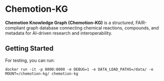 # Chemotion-KG

**Chemotion Knowledge Graph (Chemotion-KG)** is a structured, FAIR-compliant graph database connecting chemical reactions, compounds, and metadata for AI-driven research and interoperability.

## Getting Started

For testing, you can run:

```shell
docker run -it -p 8000:8000 -e DEBUG=1 -e DATA_LOAD_PATHS=/data/ -e MOUNT=/chemotion-kg/ chemotion-kg
